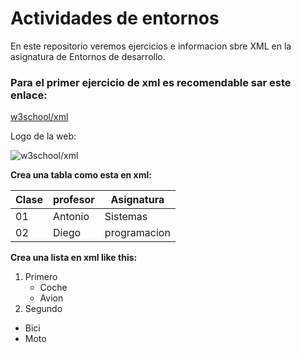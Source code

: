 # Actividades de entornos 
En este repositorio veremos ejercicios e informacion sbre XML en la asignatura de Entornos de desarrollo.
### **Para el primer ejercicio de xml es recomendable sar este enlace:**
[w3school/xml](https://www.w3schools.com/xml/ "w3/xml")

Logo de la web:

![w3school/xml](https://webbygram.com/wp-content/uploads/2017/05/W3schools-Logo.png "Google Search")

**Crea una tabla como esta en xml:**

|Clase |profesor|Asignatura    |
|--    |------- |------------  |
|01    |Antonio |Sistemas      |
|02    |Diego   |programacion  |

**Crea una lista en xml like this:**
1. Primero
    * Coche
    * Avion
2. Segundo
* Bici
* Moto




